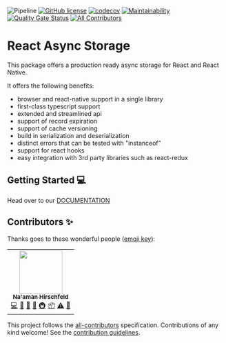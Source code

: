 ![Pipeline](https://github.com/Goldziher/rn-async-storage-cache-wrapper/workflows/CI/badge.svg?branch=master) [![GitHub license](https://img.shields.io/github/license/Goldziher/r-cache?logo=MIT)](https://github.com/Goldziher/r-cache)
[![codecov](https://codecov.io/gh/react-async-storage/react-async-storage/branch/master/graph/badge.svg?token=1L6MQ9Y6UG)](https://codecov.io/gh/react-async-storage/react-async-storage)
[![Maintainability](https://api.codeclimate.com/v1/badges/49d80210258890952280/maintainability)](https://codeclimate.com/github/react-async-storage/react-async-storage/maintainability)
[![Quality Gate Status](https://sonarcloud.io/api/project_badges/measure?project=react-async-storage_react-async-storage&metric=alert_status)](https://sonarcloud.io/dashboard?id=react-async-storage_react-async-storage)
[![All Contributors](https://img.shields.io/badge/all_contributors-1-blue)](#contributors-)

# React Async Storage

This package offers a production ready async storage for React and React Native.

It offers the following benefits:

-   browser and react-native support in a single library
-   first-class typescript support
-   extended and streamlined api
-   support of record expiration
-   support of cache versioning
-   build in serialization and deserialization
-   distinct errors that can be tested with "instanceof"
-   support for react hooks
-   easy integration with 3rd party libraries such as react-redux

## Getting Started 💻

Head over to our [DOCUMENTATION](https://react-async-storage.github.io/)

## Contributors ✨

Thanks goes to these wonderful people ([emoji key](https://allcontributors.org/docs/en/emoji-key)):

<!-- ALL-CONTRIBUTORS-LIST:START - Do not remove or modify this section -->
<!-- prettier-ignore-start -->
<!-- markdownlint-disable -->
<table>
  <tr>
    <td align="center"><a href="https://github.com/Goldziher"><img src="https://avatars1.githubusercontent.com/u/30733348?v=4?s=100" width="100px;" alt=""/><br /><sub><b>Na'aman Hirschfeld</b></sub></a><br /><a href="https://github.com/React Async Storage/react-async-storage/commits?author=Goldziher" title="Code">💻</a> <a href="#design-Goldziher" title="Design">🎨</a> <a href="https://github.com/React Async Storage/react-async-storage/commits?author=Goldziher" title="Documentation">📖</a> <a href="#ideas-Goldziher" title="Ideas, Planning, & Feedback">🤔</a> <a href="#infra-Goldziher" title="Infrastructure (Hosting, Build-Tools, etc)">🚇</a> <a href="#platform-Goldziher" title="Packaging/porting to new platform">📦</a> <a href="https://github.com/React Async Storage/react-async-storage/commits?author=Goldziher" title="Tests">⚠️</a> <a href="#tool-Goldziher" title="Tools">🔧</a></td>
  </tr>
</table>

<!-- markdownlint-restore -->
<!-- prettier-ignore-end -->

<!-- ALL-CONTRIBUTORS-LIST:END -->

This project follows the [all-contributors](https://github.com/all-contributors/all-contributors) specification. Contributions of any kind welcome! See the [contribution guidelines](CONTRIBUTING.md).
